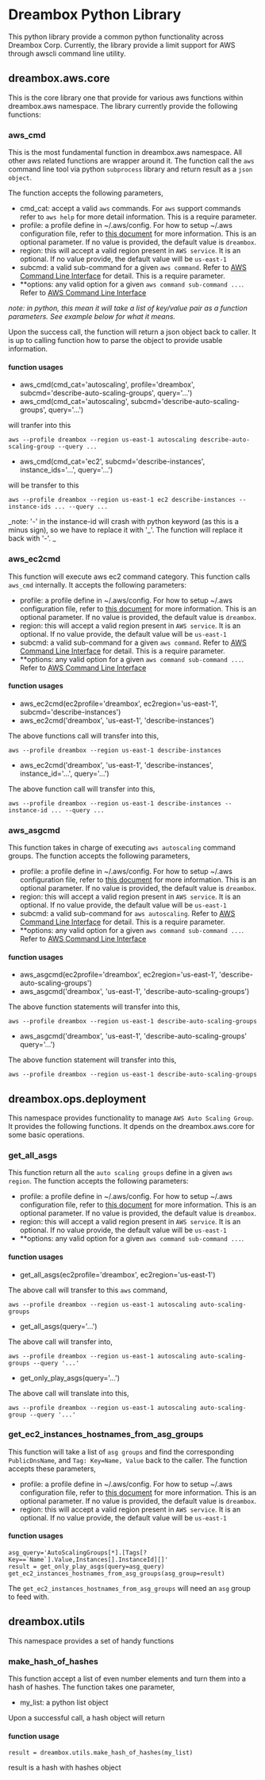 # Dreambox Python Library

This python library provide a common python functionality across
Dreambox Corp.  Currently, the library provide a limit support for AWS
through awscli command line utility.

## dreambox.aws.core

This is the core library one that provide for various aws functions within dreambox.aws namespace.
The library currently provide the following functions:

### aws_cmd

This is the most fundamental function in dreambox.aws namespace.  All other aws related
functions are wrapper around it.  The function call the `aws` command line tool via python
`subprocess` library and return result as a `json object`.

The function accepts the following parameters,

* cmd_cat: accept a valid `aws` commands.  For `aws` support commands refer to `aws help` for more
detail information.  This is a require parameter.
* profile: a profile define in ~/.aws/config.  For how to setup ~/.aws configuration file, refer to
[this document](http://docs.aws.amazon.com/cli/latest/userguide/cli-chap-getting-started.html) for
more information. This is an optional parameter.  If no value is provided, the default value is
`dreambox`.
* region: this will accept a valid region present in `AWS service`. It is an optional.  If no value
provide, the default value will be `us-east-1`
* subcmd: a valid sub-command for a given `aws command`.  Refer to
[AWS Command Line Interface]( http://docs.aws.amazon.com/cli/latest/userguide/cli-chap-using.html )
for detail.  This is a require parameter.
* **options: any valid option for a given `aws command sub-command ...`.
Refer to [AWS Command Line Interface]( http://docs.aws.amazon.com/cli/latest/userguide/cli-chap-using.html )

*note: in python, this mean it will take a list of key/value pair as a function parameters. See
example below for what it means.*

Upon the success call, the function will return a json object back to caller.  It is up to calling function
how to parse the object to provide usable information.

#### function usages

* aws\_cmd(cmd\_cat='autoscaling', profile='dreambox', subcmd='describe-auto-scaling-groups', query='...')
* aws\_cmd(cmd\_cat='autoscaling', subcmd='describe-auto-scaling-groups', query='...')

will tranfer into this

    aws --profile dreambox --region us-east-1 autoscaling describe-auto-scaling-group --query ...

* aws\_cmd(cmd_cat='ec2', subcmd='describe-instances', instance_ids='...', query='...')

will be transfer to this

    aws --profile dreambox --region us-east-1 ec2 describe-instances --instance-ids ... --query ...

_note: '-' in the instance-id will crash with python keyword (as this is a minus sign), so we have to
replace it with '\_'.  The function will replace it back with '-'. \_

### aws\_ec2cmd

This function will execute aws ec2 command category.  This function calls `aws_cmd` internally. It accepts
the following parameters:

* profile: a profile define in ~/.aws/config.  For how to setup ~/.aws configuration file, refer to
[this document](http://docs.aws.amazon.com/cli/latest/userguide/cli-chap-getting-started.html) for
more information. This is an optional parameter.  If no value is provided, the default value is
`dreambox`.
* region: this will accept a valid region present in `AWS service`. It is an optional.  If no value
provide, the default value will be `us-east-1`
* subcmd: a valid sub-command for a given `aws command`.  Refer to
[AWS Command Line Interface]( http://docs.aws.amazon.com/cli/latest/userguide/cli-chap-using.html )
for detail.  This is a require parameter.
* **options: any valid option for a given `aws command sub-command ...`.
Refer to [AWS Command Line Interface]( http://docs.aws.amazon.com/cli/latest/userguide/cli-chap-using.html )

#### function usages

* aws_ec2cmd(ec2profile='dreambox', ec2region='us-east-1', subcmd='describe-instances')
* aws_ec2cmd('dreambox', 'us-east-1', 'describe-instances')

The above functions call will transfer into this,

    aws --profile dreambox --region us-east-1 describe-instances

* aws_ec2cmd('dreambox', 'us-east-1', 'describe-instances', instance_id='...', query='...')

The above function call will transfer into this,

    aws --profile dreambox --region us-east-1 describe-instances --instance-id ... --query ...

### aws_asgcmd
This function takes in charge of executing `aws autoscaling` command groups.  The function accepts the
following parameters,

* profile: a profile define in ~/.aws/config.  For how to setup ~/.aws configuration file, refer to
[this document](http://docs.aws.amazon.com/cli/latest/userguide/cli-chap-getting-started.html) for
more information. This is an optional parameter.  If no value is provided, the default value is
`dreambox`.
* region: this will accept a valid region present in `AWS service`. It is an optional.  If no value
provide, the default value will be `us-east-1`
* subcmd: a valid sub-command for `aws autoscaling`.  Refer to
[AWS Command Line Interface]( http://docs.aws.amazon.com/cli/latest/userguide/cli-chap-using.html )
for detail.  This is a require parameter.
* **options: any valid option for a given `aws command sub-command ...`.
Refer to [AWS Command Line Interface]( http://docs.aws.amazon.com/cli/latest/userguide/cli-chap-using.html )

#### function usages

* aws_asgcmd(ec2profile='dreambox', ec2region='us-east-1', 'describe-auto-scaling-groups')
* aws_asgcmd('dreambox', 'us-east-1', 'describe-auto-scaling-groups')

The above function statements will transfer into this,

    aws --profile dreambox --region us-east-1 describe-auto-scaling-groups

* aws_asgcmd('dreambox', 'us-east-1', 'describe-auto-scaling-groups' query='...')

The above function statement will transfer into this,

    aws --profile dreambox --region us-east-1 describe-auto-scaling-groups

## dreambox.ops.deployment

This namespace provides functionality to manage `AWS Auto Scaling Group`. It provides the following functions.
It dpends on the dreambox.aws.core for some basic operations.

### get\_all\_asgs
This function return all the `auto scaling groups` define in a given `aws region`.  The function accepts the following
parameters:

* profile: a profile define in ~/.aws/config.  For how to setup ~/.aws configuration file, refer to
[this document](http://docs.aws.amazon.com/cli/latest/userguide/cli-chap-getting-started.html) for
more information. This is an optional parameter.  If no value is provided, the default value is
`dreambox`.
* region: this will accept a valid region present in `AWS service`. It is an optional.  If no value
provide, the default value will be `us-east-1`
* **options: any valid option for a given `aws command sub-command ...`.

#### function usages

* get\_all\_asgs(ec2profile='dreambox', ec2region='us-east-1')

The above call will transfer to this `aws` command,

    aws --profile dreambox --region us-east-1 autoscaling auto-scaling-groups

* get\_all\_asgs(query='...')

The above call will transfer into,

    aws --profile dreambox --region us-east-1 autoscaling auto-scaling-groups --query '...'

* get\_only\_play\_asgs(query='...')

The above call will translate into this,

    aws --profile dreambox --region us-east-1 autoscaling auto-scaling-group --query '...'

### get\_ec2\_instances\_hostnames\_from\_asg\_groups

This function will take a list of `asg groups` and find the corresponding `PublicDnsName`,
and `Tag: Key=Name, Value` back to the caller. The function accepts these parameters,

* profile: a profile define in ~/.aws/config.  For how to setup ~/.aws configuration file, refer to
[this document](http://docs.aws.amazon.com/cli/latest/userguide/cli-chap-getting-started.html) for
more information. This is an optional parameter.  If no value is provided, the default value is
`dreambox`.
* region: this will accept a valid region present in `AWS service`. It is an optional.  If no value
provide, the default value will be `us-east-1`

#### function usages

    asg_query='AutoScalingGroups[*].[Tags[?Key==`Name`].Value,Instances[].InstanceId][]'
    result = get_only_play_asgs(query=asg_query)
    get_ec2_instances_hostnames_from_asg_groups(asg_group=result)

The `get_ec2_instances_hostnames_from_asg_groups` will need an `asg` group to feed with.

## dreambox.utils
This namespace provides a set of handy functions

### make\_hash\_of\_hashes

This function accept a list of even number elements and turn them into a hash
of hashes.  The function takes one parameter,

* my\_list: a python list object

Upon a successful call, a hash object will return

#### function usage

    result = dreambox.utils.make_hash_of_hashes(my_list)

result is a hash with hashes object
